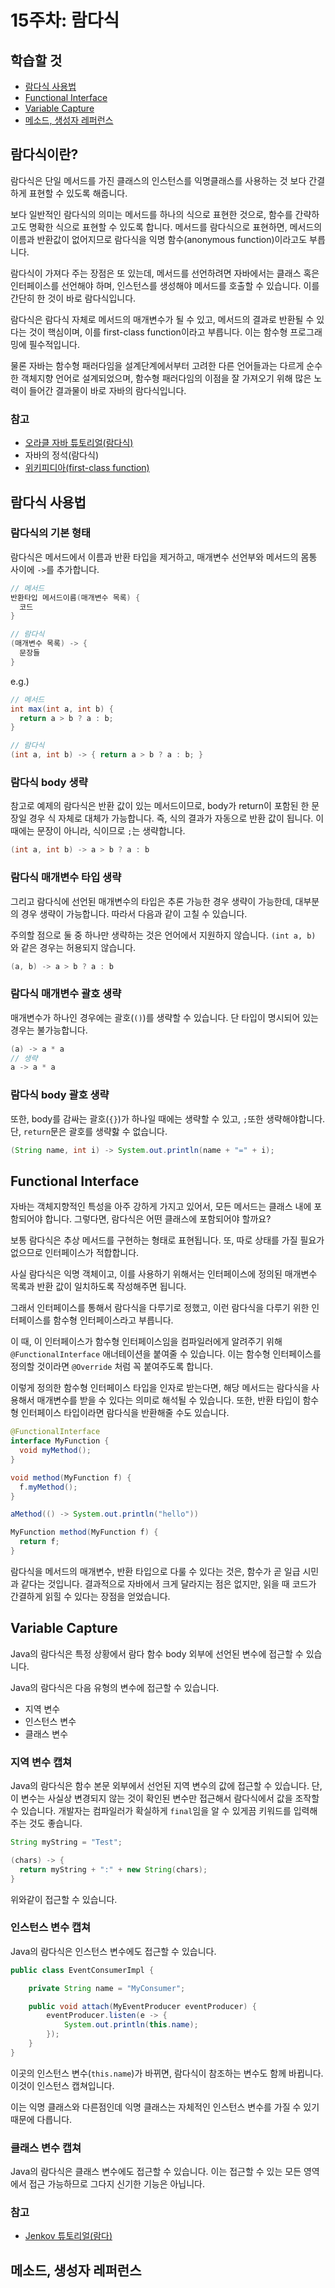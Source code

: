 # 15주차: 람다식

## 학습할 것

- [람다식 사용법](#람다식-사용법)
- [Functional Interface](#functional-interface)
- [Variable Capture](#variable-capture)
- [메소드, 생성자 레퍼런스](#메소드-생성자-레퍼런스)

## 람다식이란?

람다식은 단일 메서드를 가진 클래스의 인스턴스를 익명클래스를 사용하는 것 보다 간결하게 표현할 수 있도록 해줍니다.

보다 일반적인 람다식의 의미는 메서드를 하나의 식으로 표현한 것으로, 함수를 간략하고도 명확한 식으로 표현할 수 있도록 합니다. 메서드를 람다식으로 표현하면, 메서드의 이름과 반환값이 없어지므로 람다식을 익명 함수(anonymous function)이라고도 부릅니다.

람다식이 가져다 주는 장점은 또 있는데, 메서드를 선언하려면 자바에서는 클래스 혹은 인터페이스를 선언해야 하며, 인스턴스를 생성해야 메서드를 호출할 수 있습니다. 이를 간단히 한 것이 바로 람다식입니다.

람다식은 람다식 자체로 메서드의 매개변수가 될 수 있고, 메서드의 결과로 반환될 수 있다는 것이 핵심이며, 이를 first-class function이라고 부릅니다. 이는 함수형 프로그래밍에 필수적입니다.

물론 자바는 함수형 패러다임을 설계단계에서부터 고려한 다른 언어들과는 다르게 순수한 객체지향 언어로 설계되었으며, 함수형 패러다임의 이점을 잘 가져오기 위해 많은 노력이 들어간 결과물이 바로 자바의 람다식입니다.

### 참고

- [오라클 자바 튜토리얼(람다식)](https://docs.oracle.com/javase/tutorial/java/javaOO/lambdaexpressions.html)
- 자바의 정석(람다식)
- [위키피디아(first-class function)](https://en.wikipedia.org/wiki/First-class_function)

## 람다식 사용법

### 람다식의 기본 형태

람다식은 메서드에서 이름과 반환 타입을 제거하고, 매개변수 선언부와 메서드의 몸통 사이에 `->`를 추가합니다.

```java
// 메서드
반환타입 메서드이름(매개변수 목록) {
  코드
}

// 람다식
(매개변수 목록) -> {
  문장들
}
```

e.g.)

```java
// 메서드
int max(int a, int b) {
  return a > b ? a : b;
}

// 람다식
(int a, int b) -> { return a > b ? a : b; }
```

### 람다식 body 생략

참고로 예제의 람다식은 반환 값이 있는 메서드이므로, body가 return이 포함된 한 문장일 경우 식 자체로 대체가 가능합니다. 즉, 식의 결과가 자동으로 반환 값이 됩니다. 이 때에는 문장이 아니라, 식이므로 `;`는 생략합니다.

```java
(int a, int b) -> a > b ? a : b
```

### 람다식 매개변수 타입 생략

그리고 람다식에 선언된 매개변수의 타입은 추론 가능한 경우 생략이 가능한데, 대부분의 경우 생략이 가능합니다. 따라서 다음과 같이 고칠 수 있습니다.

주의할 점으로 둘 중 하나만 생략하는 것은 언어에서 지원하지 않습니다. `(int a, b)` 와 같은 경우는 허용되지 않습니다.

```java
(a, b) -> a > b ? a : b
```

### 람다식 매개변수 괄호 생략

매개변수가 하나인 경우에는 괄호(`()`)를 생략할 수 있습니다. 단 타입이 명시되어 있는 경우는 불가능합니다.

```java
(a) -> a * a
// 생략
a -> a * a
```

### 람다식 body 괄호 생략

또한, body를 감싸는 괄호(`{}`)가 하나일 때에는 생략할 수 있고, `;`또한 생략해야합니다. 단, `return`문은 괄호를 생략핧 수 없습니다.

```java
(String name, int i) -> System.out.println(name + "=" + i);
```

## Functional Interface

자바는 객체지향적인 특성을 아주 강하게 가지고 있어서, 모든 메서드는 클래스 내에 포함되어야 합니다. 그렇다면, 람다식은 어떤 클래스에 포함되어야 할까요?

보통 람다식은 추상 메서드를 구현하는 형태로 표현됩니다. 또, 따로 상태를 가질 필요가 없으므로 인터페이스가 적합합니다.

사실 람다식은 익명 객체이고, 이를 사용하기 위해서는 인터페이스에 정의된 매개변수 목록과 반환 값이 일치하도록 작성해주면 됩니다.

그래서 인터페이스를 통해서 람다식을 다루기로 정했고, 이런 람다식을 다루기 위한 인터페이스를 함수형 인터페이스라고 부릅니다.

이 때, 이 인터페이스가 함수형 인터페이스임을 컴파일러에게 알려주기 위해 `@FunctionalInterface` 애너테이션을 붙여줄 수 있습니다. 이는 함수형 인터페이스를 정의할 것이라면 `@Override` 처럼 꼭 붙여주도록 합니다.

이렇게 정의한 함수형 인터페이스 타입을 인자로 받는다면, 해당 메서드는 람다식을 사용해서 매개변수를 받을 수 있다는 의미로 해석될 수 있습니다. 또한, 반환 타입이 함수형 인터페이스 타입이라면 람다식을 반환해줄 수도 있습니다.

```java
@FunctionalInterface
interface MyFunction {
  void myMethod();
}
```

```java
void method(MyFunction f) {
  f.myMethod();
}

aMethod(() -> System.out.println("hello"))
```

```java
MyFunction method(MyFunction f) {
  return f;
}
```

람다식을 메서드의 매개변수, 반환 타입으로 다룰 수 있다는 것은, 함수가 곧 일급 시민과 같다는 것입니다. 결과적으로 자바에서 크게 달라지는 점은 없지만, 읽을 때 코드가 간결하게 읽힐 수 있다는 장점을 얻었습니다.

## Variable Capture

Java의 람다식은 특정 상황에서 람다 함수 body 외부에 선언된 변수에 접근할 수 있습니다.

Java의 람다식은 다음 유형의 변수에 접근할 수 있습니다.

- 지역 변수
- 인스턴스 변수
- 클래스 변수

### 지역 변수 캡쳐

Java의 람다식은 함수 본문 외부에서 선언된 지역 변수의 값에 접근할 수 있습니다. 단, 이 변수는 사실상 변경되지 않는 것이 확인된 변수만 접근해서 람다식에서 값을 조작할 수 있습니다. 개발자는 컴파일러가 확실하게 `final`임을 알 수 있게끔 키워드를 입력해주는 것도 좋습니다.

```java
String myString = "Test";

(chars) -> {
  return myString + ":" + new String(chars);
}
```

위와같이 접근할 수 있습니다.

### 인스턴스 변수 캡쳐

Java의 람다식은 인스턴스 변수에도 접근할 수 있습니다.

```java
public class EventConsumerImpl {

    private String name = "MyConsumer";

    public void attach(MyEventProducer eventProducer) {
        eventProducer.listen(e -> {
            System.out.println(this.name);
        });
    }
}
```

이곳의 인스턴스 변수(`this.name`)가 바뀌면, 람다식이 참조하는 변수도 함께 바뀝니다. 이것이 인스턴스 캡쳐입니다.

이는 익명 클래스와 다른점인데 익명 클래스는 자체적인 인스턴스 변수를 가질 수 있기 때문에 다릅니다.

### 클래스 변수 캡쳐

Java의 람다식은 클래스 변수에도 접근할 수 있습니다. 이는 접근할 수 있는 모든 영역에서 접근 가능하므로 그다지 신기한 기능은 아닙니다.

### 참고

- [Jenkov 튜토리얼(람다)](http://tutorials.jenkov.com/java/lambda-expressions.html#variable-capture)

## 메소드, 생성자 레퍼런스
